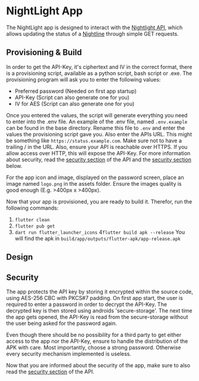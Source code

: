 # NightLight App

The NightLight app is designed to interact with the [Nightlight API](https://github.com/inflac/NightLight),
which allows updating the status of a [Nightline](https://nightlines.eu/) through simple GET requests.

## Provisioning & Build
In order to get the API-Key, it's ciphertext and IV in the correct format, there is a
provisioning script, available as a python script, bash script or .exe.
The provisioning program will ask you to enter the following values:
* Preferred password (Needed on first app startup)
* API-Key (Script can also generate one for you)
* IV for AES (Script can also generate one for you)

Once you entered the values, the script will generate everything you need to enter into the .env file.
An example of the .env file, named `.env.example` can be found in the base directory. Rename this
file to `.env` and enter the values the provisioning script gave you. Also enter the APIs URL.
This might be something like `https://status.example.com`. Make sure not to have a trailing / in the URL.
Also, ensure your API is reachable over HTTPS. If you allow access over HTTP, this will expose the API-Key.
For more information about security, read the [security section](https://github.com/inflac/NightLight#security-notes) of
the API and the [security section](#security) below.

For the app icon and image, displayed on the password screen, place an image named `logo.png` in
the assets folder. Ensure the images quality is good enough (E.g. >400px x >400px).

Now that your app is provisioned, you are ready to build it. Therefor, run the following commands:
1. `flutter clean`
2. `flutter pub get`
3. `dart run flutter_launcher_icons`
4`flutter build apk --release`
You will find the apk in `build/app/outputs/flutter-apk/app-release.apk`

## Design

## Security
The app protects the API key by storing it encrypted within the source code, using AES-256 CBC with PKCS#7 padding.
On first app start, the user is required to enter a password in order to decrypt the API-Key.
The decrypted key is then stored using androids 'secure-storage'. The next time the app gets opened,
the API-Key is read from the secure-storage without the user being asked for the password again.

Even though there should be no possibility for a third party to get either access to the app nor the API-Key,
ensure to handle the distribution of the APK with care. Most importantly, choose a strong password. Otherwise
every security mechanism implemented is useless.

Now that you are informed about the security of the app, make sure to also read the [security section](https://github.com/inflac/NightLight#security-notes) of the API.

